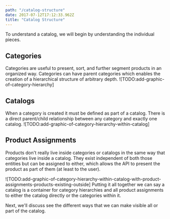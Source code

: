 ```yaml
---
path: "/catalog-structure"
date: 2017-07-12T17:12:33.962Z
title: "Catalog Structure"
---
```


To understand a catalog, we will begin by understanding the individual pieces.

## Categories

Categories are useful to present, sort, and further segment products in an organized way. Categories can have parent categories which enables the creation of a hierarchical structure of arbitrary depth.
![TODO:add-graphic-of-category-hierarchy]

## Catalogs

When a category is created it must be defined as part of a catalog. There is a direct parent/child relationship between any category and exactly one catalog.
![TODO:add-graphic-of-category-hierarchy-within-catalog]

## Product Assignments

Products don't really live inside categories or catalogs in the same way that categories live inside a catalog. They exist independent of both those entities but can be assigned to either, which allows the API to present the product as part of them (at least to the user).

![TODO:add-graphic-of-category-hierarchy-within-catalog-with-product-assignments-products-existing-outside]
Putting it all together we can say a catalog is a container for category hierarchies and all product assignments to either the catalog directly or the categories within it. 

Next, we'll discuss see the different ways that we can make visible all or part of the catalog.
